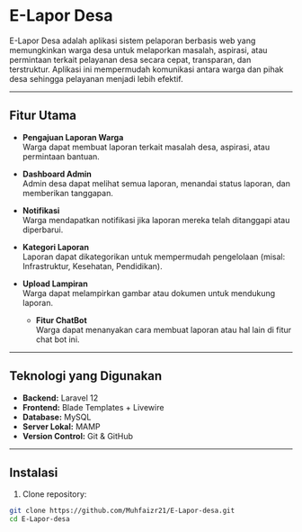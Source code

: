 # E-Lapor Desa

E-Lapor Desa adalah aplikasi sistem pelaporan berbasis web yang memungkinkan warga desa untuk melaporkan masalah, aspirasi, atau permintaan terkait pelayanan desa secara cepat, transparan, dan terstruktur. Aplikasi ini mempermudah komunikasi antara warga dan pihak desa sehingga pelayanan menjadi lebih efektif.

---

## Fitur Utama

- **Pengajuan Laporan Warga**  
  Warga dapat membuat laporan terkait masalah desa, aspirasi, atau permintaan bantuan.

- **Dashboard Admin**  
  Admin desa dapat melihat semua laporan, menandai status laporan, dan memberikan tanggapan.

- **Notifikasi**  
  Warga mendapatkan notifikasi jika laporan mereka telah ditanggapi atau diperbarui.

- **Kategori Laporan**  
  Laporan dapat dikategorikan untuk mempermudah pengelolaan (misal: Infrastruktur, Kesehatan, Pendidikan).

- **Upload Lampiran**  
  Warga dapat melampirkan gambar atau dokumen untuk mendukung laporan.

  - **Fitur ChatBot**  
  Warga dapat menanyakan cara membuat laporan atau hal lain di fitur chat bot ini.

---

## Teknologi yang Digunakan

- **Backend:** Laravel 12  
- **Frontend:** Blade Templates + Livewire  
- **Database:** MySQL  
- **Server Lokal:** MAMP  
- **Version Control:** Git & GitHub  

---

## Instalasi

1. Clone repository:

```bash
git clone https://github.com/Muhfaizr21/E-Lapor-desa.git
cd E-Lapor-desa
